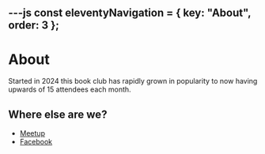 ---js
const eleventyNavigation = {
	key: "About",
	order: 3
};
---
# About

Started in 2024 this book club has rapidly grown in popularity to now having upwards of 15 attendees each month.

## Where else are we?

- [Meetup](https://www.meetup.com/canberras-best-book-club/)
- [Facebook](https://www.facebook.com/profile.php?id=61562383891905)
